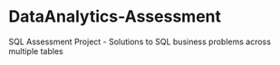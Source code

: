 # DataAnalytics-Assessment
SQL Assessment Project - Solutions to SQL business problems across multiple tables
